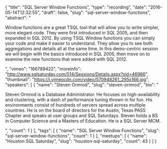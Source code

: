 {
  "title": "SQL Server Window Functions",
  "type": "recording",
  "date": "2016-05-14T12:32:55",
  "draft": false,
  "slug": "sql-server-window-functions",
  "abstract": "<p>Window functions are a great TSQL tool that will allow you to write simpler, more elegant code. They were first introduced in SQL 2005, and then expanded in SQL 2012. By using TSQL Window functions you can simply your code and make it easier to understand. They allow you to see both aggregations and details all at the same time. In this demo-centric session we will begin with the basics introduced in SQL 2005, then move on to examine the new functions that were added with SQL 2012.</p>",
  "vimeo": "166789422",
  "moreinfo": "http://www.sqlsaturday.com/514/Sessions/Details.aspx?sid=46986",
  "thumbnail": "https://i.vimeocdn.com/video/570948261_295x166.jpg",
  "speakers": [
    {
      "name": "Steven Ormrod",
      "slug": "steven-ormrod",
      "bio": "<p>Steven Ormrod is a Database Administrator. He focuses on high-availability  and clustering, with a dash of performance tuning thrown in for fun. His environments consist of hundreds of servers spread across multiple countries. He is on the board of directors for the Austin, Texas PASS Chapter and speaks at user groups and SQL Saturdays. Steven holds a BS in Computer Science and a Masters of Education. He is a SQL Server MCM.</p>",
      "count": 1
    }
  ],
  "tags": [
    {
      "name": "SQL Server Window Functions",
      "slug": "sql-server-window-functions",
      "count": 1
    }
  ],
  "meetups": [
    {
      "name": "Houston SQL Saturday",
      "slug": "houston-sql-saturday",
      "count": 43
    }
  ]
}